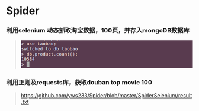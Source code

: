 # Spider
### 利用selenium 动态抓取淘宝数据，100页，并存入mongoDB数据库
> ![总获取数](https://github.com/yws233/Spider/blob/master/taobao.png)
### 利用正则及requests库，获取douban top movie 100
> https://github.com/yws233/Spider/blob/master/SpiderSelenium/result.txt<br/>
